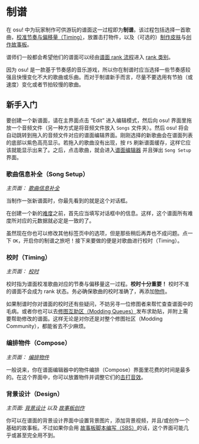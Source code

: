 # 制谱

在 osu! 中为玩家制作可供游玩的谱面这一过程即为**制谱**。该过程包括选择一首歌曲，[校准节奏与偏移量（Timing）](/wiki/Beatmap_Editor/Timing)，放置击打物件，以及（可选的）[制作皮肤](/wiki/Skinning)与[创作故事板](/wiki/Storyboard#storyboarding)。

谱师们一般都会希望他们的谱面可以经由[谱面 rank 流程](/wiki/Beatmap_ranking_procedure)进入 [rank 类别](/wiki/Beatmap)。

因为 osu! 是一款基于节奏感的音乐游戏，所以你在制谱时应当选择一些节奏感较强且快慢变化不大的歌曲或乐曲。而对于制谱新手而言，尽量不要选用有节拍（或速度）变化或者节拍较慢的歌曲。

## 新手入门

要创建一个新谱面，请在主界面点击 “Edit” 进入编辑模式，然后向 osu! 界面里拖放一个音频文件（另一种方式是将音频文件放入 `Songs` 文件夹）。然后 osu! 将会自动跳转到拖入的音频文件对应的谱面编辑界面。刚刚选择的新歌曲会在谱面列表的底部以紫色高亮显示。若拖入的歌曲没有出现，按 `F5` 刷新谱面缓存，这样它应该就能显示出来了。之后，点击歌曲，就会进入[谱面编辑器](/wiki/Beatmap_Editor) 并且弹出 `Song Setup` 界面。

### 歌曲信息补全（Song Setup）

*主页面： [歌曲信息补全](/wiki/Beatmap_Editor/Song_Setup)*

当制作一张新谱面时，你最先看到的就是这个对话框。

在创建一个新的[难度](/wiki/Beatmap/Difficulty)之前，首先应当填写对话框中的信息。这样，这个谱面所有难度所对应的元数据就必定是一致的了。

虽然现在你也可以修改其他标签页中的选项，但是那些稍后再弄也不成问题。点一下 `OK`，开启你的制谱之旅吧！接下来要做的便是对歌曲进行校时（Timing）。

### 校时（Timing）

*主页面： [校时](/wiki/Beatmap_Editor/Timing)*

校时指为谱面校准歌曲对应的节奏与偏移量这一过程。**校时十分重要！** 校时不准的谱面不会成为 rank 状态。务必确保歌曲的校时准确了，再添加[物件](/wiki/Hit_object)。

如果制谱时你对谱面的校时还有些疑问，不妨另寻一位修图者来帮忙查查谱面中的毛病。或者你也可以去[修图互助区（Modding Queues）](https://osu.ppy.sh/community/forums/60)发布求助贴，并附上需要帮助修改的谱面。这样无论是对你还是对整个修图社区（Modding Community），都能省去不少麻烦。

### 编排物件（Compose）

*主页面： [编排物件](/wiki/Beatmap_Editor/Compose)*

一般说来，你在谱面编辑器中的物件编排（Compose）界面里花费的时间是最多的。在这个界面中，你可以放置物件并调整它们的[击打音效](/wiki/Beatmapping/Hitsound)。

### 背景设计（Design）

*主页面: [背景设计](/wiki/Beatmap_Editor/Design) 以及 [故事板创作](/wiki/Storyboard#storyboarding)*

你可以在谱面的背景设计界面中设置背景图片，添加背景视频，并且/或创作一个基础的故事板。不过如果你会用 [故事板脚本编写（SBS）](/wiki/Storyboard/Scripting)的话，这个界面可能几乎或甚至完全用不到。
